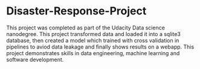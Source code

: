 # Disaster-Response-Project
This project was completed as part of the Udacity Data science nanodegree. This project transformed data and loaded it into a sqlite3 database, then created a model which trained with cross validation in pipelines to aviod data leakage and finally shows results on a webapp. This project demonstrates skills in data engineering, machine learning and software development.
